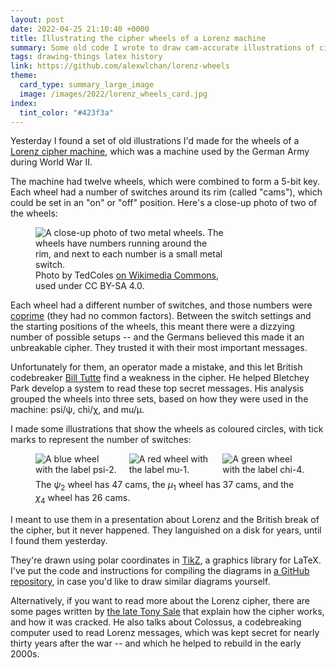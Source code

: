 ```yaml
---
layout: post
date: 2022-04-25 21:10:40 +0000
title: Illustrating the cipher wheels of a Lorenz machine
summary: Some old code I wrote to draw cam-accurate illustrations of cipher wheels.
tags: drawing-things latex history
link: https://github.com/alexwlchan/lorenz-wheels
theme:
  card_type: summary_large_image
  image: /images/2022/lorenz_wheels_card.jpg
index:
  tint_color: "#423f3a"
---
```


Yesterday I found a set of old illustrations I'd made for the wheels of a [Lorenz cipher machine], which was a machine used by the German Army during World War II.

The machine had twelve wheels, which were combined to form a 5-bit key.
Each wheel had a number of switches around its rim (called "cams"), which could be set in an "on" or "off" position.
Here's a close-up photo of two of the wheels:

<figure style="width: 303px">
  <img src="/images/2022/lorenz_cams_1x.jpg" srcset="/images/2022/lorenz_cams_1x.jpg 1x, /images/2022/lorenz_cams_2x.jpg 2x" alt="A close-up photo of two metal wheels. The wheels have numbers running around the rim, and next to each number is a small metal switch.">
  <figcaption>
    Photo by TedColes <a href="https://commons.wikimedia.org/wiki/File:Lorenz_Cams.jpg">on Wikimedia Commons</a>, used under CC BY-SA 4.0.
  </figcaption>
</figure>

Each wheel had a different number of switches, and those numbers were [coprime][coprime] (they had no common factors).
Between the switch settings and the starting positions of the wheels, this meant there were a dizzying number of possible setups -- and the Germans believed this made it an unbreakable cipher.
They trusted it with their most important messages.

Unfortunately for them, an operator made a mistake, and this let British codebreaker [Bill Tutte] find a weakness in the cipher.
He helped Bletchey Park develop a system to read these top secret messages.
His analysis grouped the wheels into three sets, based on how they were used in the machine: psi/ψ, chi/χ, and mu/μ.

I made some illustrations that show the wheels as coloured circles, with tick marks to represent the number of switches:

<style>
  .grid {
    display: grid;
    grid-template-columns: calc(32% - 4px) calc(32% - 4px) calc(32% - 4px);
    grid-gap: 18px;
    margin-bottom: 0.5em;
  }

  figure {
    max-width: 520px;
  }
</style>

<p>
  <figure>
    <div class="grid">
      <img src="/images/2022/wheels-1.png" alt="A blue wheel with the label psi-2.">
      <img src="/images/2022/wheels-10.png" alt="A red wheel with the label mu-1.">
      <img src="/images/2022/wheels-8.png" alt="A green wheel with the label chi-4.">
    </div>
    <figcaption>
      The <em>ψ</em><sub>2</sub> wheel has 47&nbsp;cams,
      the <em>μ</em><sub>1</sub> wheel has 37&nbsp;cams,
      and the <em>χ</em><sub>4</sub> wheel has 26&nbsp;cams.
    </figcaption>
  </figure>
</p>

I meant to use them in a presentation about Lorenz and the British break of the cipher, but it never happened.
They languished on a disk for years, until I found them yesterday.

They're drawn using polar coordinates in [TikZ], a graphics library for LaTeX.
I've put the code and instructions for compiling the diagrams in [a GitHub repository][repo], in case you'd like to draw similar diagrams yourself.

Alternatively, if you want to read more about the Lorenz cipher, there are some pages written by [the late Tony Sale][tony_sale] that explain how the cipher works, and how it was cracked.
He also talks about Colossus, a codebreaking computer used to read Lorenz messages, which was kept secret for nearly thirty years after the war -- and which he helped to rebuild in the early 2000s.

[Bill Tutte]: https://en.wikipedia.org/wiki/W._T._Tutte
[Lorenz cipher machine]: https://en.wikipedia.org/wiki/Lorenz_cipher
[TikZ]: https://tikz.dev/
[coprime]: https://en.wikipedia.org/wiki/Coprime_integers
[repo]: https://github.com/alexwlchan/lorenz-wheels
[tony_sale]: https://www.codesandciphers.co.uk/virtualbp/fish/fishindex.htm
